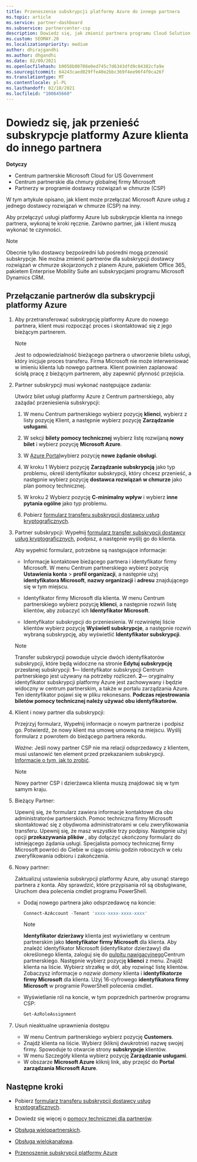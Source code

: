 ```yaml
---
title: Przenoszenie subskrypcji platformy Azure do innego partnera
ms.topic: article
ms.service: partner-dashboard
ms.subservice: partnercenter-csp
description: Dowiedz się, jak zmienić partnera programu Cloud Solution Provider skojarzonego z subskrypcjami platformy Azure klienta.
ms.custom: SEOMAY.20
ms.localizationpriority: medium
author: dhirajgandhi
ms.author: dhgandhi
ms.date: 02/09/2021
ms.openlocfilehash: b9058b00708e0ed745c7d6343dfd9c04382cfa9e
ms.sourcegitcommit: 64243caed029ffe40e2bbc369f4ee96f4f0ca26f
ms.translationtype: MT
ms.contentlocale: pl-PL
ms.lasthandoff: 02/18/2021
ms.locfileid: "100645660"
---
```

# <a name="learn-how-to-transfer-a-customers-azure-subscriptions-to-another-partner"></a>Dowiedz się, jak przenieść subskrypcje platformy Azure klienta do innego partnera

**Dotyczy**

- Centrum partnerskie Microsoft Cloud for US Government
- Centrum partnerskie dla chmury globalnej firmy Microsoft
- Partnerzy w programie dostawcy rozwiązań w chmurze (CSP)

W tym artykule opisano, jak klient może przełączać Microsoft Azure usług z jednego dostawcy rozwiązań w chmurze (CSP) na inny.

Aby przełączyć usługi platformy Azure lub subskrypcje klienta na innego partnera, wykonaj te kroki ręcznie. Zarówno partner, jak i klient muszą wykonać te czynności.

>[!Note]  
>Obecnie tylko dostawcy bezpośredni lub pośredni mogą przenosić subskrypcje.
>Nie można zmienić partnerów dla subskrypcji dostawcy rozwiązań w chmurze skojarzonych z planem Azure, pakietem Office 365, pakietem Enterprise Mobility Suite ani subskrypcjami programu Microsoft Dynamics CRM.

## <a name="switch-partners-for-azure-subscriptions"></a>Przełączanie partnerów dla subskrypcji platformy Azure

1. Aby przetransferować subskrypcję platformy Azure do nowego partnera, klient musi rozpocząć proces i skontaktować się z jego bieżącym partnerem.

   >[!Note]
   > Jest to odpowiedzialność bieżącego partnera o utworzenie biletu usługi, który inicjuje proces transferu. Firma Microsoft nie może interweniować w imieniu klienta lub nowego partnera. Klient powinien zaplanować ścisłą pracę z bieżącym partnerem, aby zapewnić płynność przejścia.

2. Partner subskrypcji musi wykonać następujące zadania:

   Utwórz bilet usługi platformy Azure z Centrum partnerskiego, aby zażądać przeniesienia subskrypcji:

   1. W menu Centrum partnerskiego wybierz pozycję **klienci**, wybierz z listy pozycję Klient, a następnie wybierz pozycję **Zarządzanie usługami**. 

   2. W sekcji **bilety pomocy technicznej** wybierz listę rozwijaną **nowy bilet** i wybierz pozycję **Microsoft Azure**.
   
   3. W [Azure Portal](https://portal.azure.com)wybierz pozycję **nowe żądanie obsługi**.
   
   4. W kroku 1 Wybierz pozycję **Zarządzanie subskrypcją** jako typ problemu, określ identyfikator subskrypcji, który chcesz przenieść, a następnie wybierz pozycję **dostawca rozwiązań w chmurze** jako plan pomocy technicznej.
   
   5. W kroku 2 Wybierz pozycję **C-minimalny wpływ** i wybierz **inne pytania ogólne** jako typ problemu.
   
   6. Pobierz [formularz transferu subskrypcji dostawcy usług kryptograficznych](https://query.prod.cms.rt.microsoft.com/cms/api/am/binary/RWwTWC).

3. Partner subskrypcji: Wypełnij [formularz transfer subskrypcji dostawcy usług kryptograficznych](https://query.prod.cms.rt.microsoft.com/cms/api/am/binary/RWwTWC), podpisz, a następnie wyślij go do klienta. 

   Aby wypełnić formularz, potrzebne są następujące informacje:

   - Informacje kontaktowe bieżącego partnera i identyfikator firmy Microsoft. W menu Centrum partnerskiego wybierz pozycję **Ustawienia konta** &gt; **profil organizacji**, a następnie użyj **identyfikatora Microsoft**, **nazwy organizacji** i **adresu** znajdującego się w tym miejscu.

   - Identyfikator firmy Microsoft dla klienta. W menu Centrum partnerskiego wybierz pozycję **klienci**, a następnie rozwiń listę klientów, aby zobaczyć ich **Identyfikator Microsoft**.

   - Identyfikator subskrypcji do przeniesienia. W rozwiniętej liście klientów wybierz pozycję **Wyświetl subskrypcje**, a następnie rozwiń wybraną subskrypcję, aby wyświetlić **Identyfikator subskrypcji**.

   >[!Note]
   >Transfer subskrypcji powoduje użycie dwóch identyfikatorów subskrypcji, które będą widoczne na stronie **Edytuj subskrypcję** przesłanej subskrypcji: **1**— Identyfikator subskrypcji Centrum partnerskiego jest używany na potrzeby rozliczeń. **2**— oryginalny identyfikator subskrypcji platformy Azure jest zachowywany i będzie widoczny w centrum partnerskim, a także w portalu zarządzania Azure. Ten identyfikator pojawi się w pliku rekonesans.  **Podczas rejestrowania biletów pomocy technicznej należy używać obu identyfikatorów.**

4. Klient i nowy partner dla subskrypcji:

   Przejrzyj formularz, Wypełnij informacje o nowym partnerze i podpisz go. Potwierdź, że nowy klient ma umowę umowną na miejscu. Wyślij formularz z powrotem do bieżącego partnera rekordu.

   *Ważne*: Jeśli nowy partner CSP nie ma relacji odsprzedawcy z klientem, musi ustanowić ten element przed przekazaniem subskrypcji. [Informacje o tym, jak to zrobić](request-a-relationship-with-a-customer.md).

   >[!Note]
   >Nowy partner CSP i dzierżawca klienta muszą znajdować się w tym samym kraju. 

5. Bieżący Partner:

   Upewnij się, że formularz zawiera informacje kontaktowe dla obu administratorów partnerskich. Pomoc techniczna firmy Microsoft skontaktować się z obydwoma administratorami w celu zweryfikowania transferu. Upewnij się, że masz wszystkie trzy podpisy. Następnie użyj opcji **przekazywania plików** , aby dołączyć ukończony formularz do istniejącego żądania usługi. Specjalista pomocy technicznej firmy Microsoft powróci do Ciebie w ciągu ośmiu godzin roboczych w celu zweryfikowania odbioru i zakończenia.

6. Nowy partner:

   Zaktualizuj ustawienia subskrypcji platformy Azure, aby usunąć starego partnera z konta. Aby sprawdzić, które przypisania ról są obsługiwane, Uruchom dwa polecenia cmdlet programu PowerShell.

   - Dodaj nowego partnera jako odsprzedawcę na koncie:

     ```powershell
     Connect-AzAccount -Tenant 'xxxx-xxxx-xxxx-xxxx'
     ```

     >[!NOTE]
     > **Identyfikator dzierżawy** klienta jest wyświetlany w centrum partnerskim jako **Identyfikator firmy Microsoft** dla klienta. Aby znaleźć identyfikator Microsoft (identyfikator dzierżawy) dla określonego klienta, zaloguj się do [pulpitu nawigacyjnego](https://partner.microsoft.com/dashboard)Centrum partnerskiego. Następnie wybierz pozycję **klienci** z menu. Znajdź klienta na liście. Wybierz strzałkę w dół, aby rozwinąć listę klientów. Zobaczysz informacje o *nazwie domeny* klienta i **identyfikatorze firmy Microsoft** dla klienta. Użyj 16-cyfrowego **identyfikatora firmy Microsoft** w programie PowerShell polecenia cmdlet.

   - Wyświetlanie ról na koncie, w tym poprzednich partnerów programu CSP:

     ```powershell
     Get-AzRoleAssignment
     ```

7. Usuń nieaktualne uprawnienia dostępu

   - W menu Centrum partnerskiego wybierz pozycję **Customers**.
   - Znajdź klienta na liście. Wybierz (kliknij dwukrotnie) nazwę swojej firmy. Spowoduje to otwarcie strony **subskrypcje** klientów.
   - W menu Szczegóły klienta wybierz pozycję **Zarządzanie usługami**.
   - W obszarze **Microsoft Azure** kliknij link, aby przejść do **Portal zarządzania Microsoft Azure**.

## <a name="next-steps"></a>Następne kroki

- Pobierz [formularz transferu subskrypcji dostawcy usług kryptograficznych](https://query.prod.cms.rt.microsoft.com/cms/api/am/binary/RE4ATIA).

- Dowiedz się więcej o [pomocy technicznej dla partnerów](multipartner.md).

- [Obsługa wielopartnerskich](multipartner.md).
- [Obsługa wielokanałowa](multichannel.md).
- [Przenoszenie subskrypcji platformy Azure](/azure/cost-management-billing/manage/transfer-subscriptions-subscribers-csp)